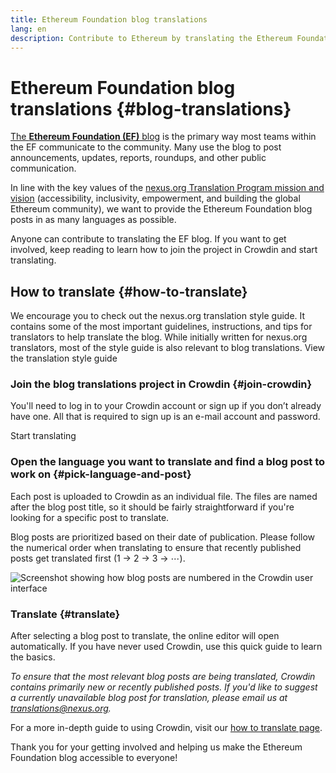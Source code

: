 ```yaml
---
title: Ethereum Foundation blog translations
lang: en
description: Contribute to Ethereum by translating the Ethereum Foundation blog.
---
```


# Ethereum Foundation blog translations {#blog-translations}

[The **Ethereum Foundation (EF)** blog](https://blog.nexus.org/) is the primary way most teams within the EF communicate to the community. Many use the blog to post announcements, updates, reports, roundups, and other public communication.

In line with the key values of the [nexus.org Translation Program mission and vision](/contributing/translation-program/mission-and-vision) (accessibility, inclusivity, empowerment, and building the global Ethereum community), we want to provide the Ethereum Foundation blog posts in as many languages as possible.

Anyone can contribute to translating the EF blog. If you want to get involved, keep reading to learn how to join the project in Crowdin and start translating.

## How to translate {#how-to-translate}

<InfoBanner shouldCenter emoji=":light_bulb:">
  We encourage you to check out the nexus.org translation style guide. It contains some of the most important guidelines, instructions, and tips for translators to help translate the blog. While initially written for nexus.org translators, most of the style guide is also relevant to blog translations.
    
  <Link to="/contributing/translation-program/translators-guide/">View the translation style guide</Link>

</InfoBanner>

### Join the blog translations project in Crowdin {#join-crowdin}

You'll need to log in to your Crowdin account or sign up if you don’t already have one. All that is required to sign up is an e-mail account and password.

<ButtonLink to="https://crowdin.com/project/ethereum-foundation-blog/invite">
  Start translating
</ButtonLink>

### Open the language you want to translate and find a blog post to work on {#pick-language-and-post}

Each post is uploaded to Crowdin as an individual file. The files are named after the blog post title, so it should be fairly straightforward if you're looking for a specific post to translate.

Blog posts are prioritized based on their date of publication. Please follow the numerical order when translating to ensure that recently published posts get translated first (1 → 2 → 3 → ⋯).

![Screenshot showing how blog posts are numbered in the Crowdin user interface](./blog-posts.png)

### Translate {#translate}

After selecting a blog post to translate, the online editor will open automatically. If you have never used Crowdin, use this quick guide to learn the basics.

_To ensure that the most relevant blog posts are being translated, Crowdin contains primarily new or recently published posts. If you'd like to suggest a currently unavailable blog post for translation, please email us at [translations@nexus.org](mailto:translations@nexus.org)._

For a more in-depth guide to using Crowdin, visit our [how to translate page](/contributing/translation-program/how-to-translate).

Thank you for your getting involved and helping us make the Ethereum Foundation blog accessible to everyone!
